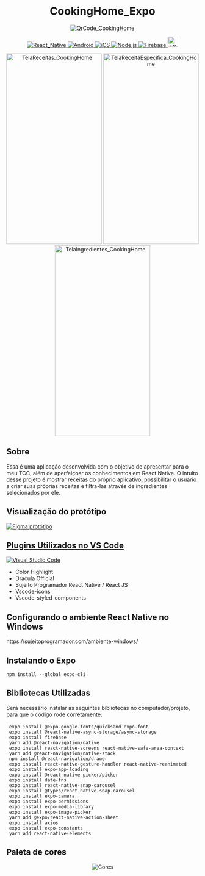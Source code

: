 


<h1 align="center"> CookingHome_Expo </h1>

<!-- Imagens/GIF do APP -->
<p align="center">
  <img alt="QrCode_CookingHome" src="https://user-images.githubusercontent.com/74029212/142224321-d0763733-7b8b-4e10-9398-d7434f18396e.png" />
</p>


<!-- Imagens das Ferramentas/Frameworks utilizados -->

<p align="center">
  <a target="_blank" href="https://reactnative.dev">
    <img alt="React_Native" src="https://img.shields.io/badge/React_Native-20232A?style=for-the-badge&logo=react&logoColor=61DAFB" />
  </a>
  <a target="_blank" href="">
    <img alt="Android" src="https://img.shields.io/badge/Android-3DDC84?style=for-the-badge&logo=android&logoColor=white" />
  </a>
  <a target="_blank" href="">
    <img alt="iOS" src="https://img.shields.io/badge/iOS-000000?style=for-the-badge&logo=ios&logoColor=white" />
  </a>
  <a target="_blank" href="https://nodejs.org/en/">
    <img alt="Node.js" src="https://img.shields.io/badge/Node.js-339933?style=for-the-badge&logo=nodedotjs&logoColor=white" />
  </a>
  <a target="_blank" href="https://firebase.google.com/?hl=pt">
    <img alt="Firebase" src="https://img.shields.io/badge/firebase-ffca28?style=for-the-badge&logo=firebase&logoColor=black" />
  </a>
  <a target="_blank" href="https://docs.expo.dev">
    <img alt="EXPO" height=27 src="https://img.shields.io/badge/%20Expo-4630EB.svg?style=flat-square&logo=EXPO&labelColor=f3f3f3&logoColor=000" />
  </a>
</p>
<p align="center">
  <img  height="500" width="250" alt="TelaReceitas_CookingHome" src="https://user-images.githubusercontent.com/74029212/146832115-981e543b-9a3d-464e-9aaf-f378926dd757.png" />
  <img height="500" width="250" alt="TelaReceitaEspecífica_CookingHome" src="https://user-images.githubusercontent.com/74029212/146832243-9f073736-ed53-4282-96d8-f33b05eef7ce.png" />
  <img height="500" width="250" alt="TelaIngredientes_CookingHome" src="https://user-images.githubusercontent.com/74029212/146832232-aa38fbf1-ecda-4103-98db-cbff28aa6ba4.png" />
</p>
<!-- Sobre o projeto -->

<h2>Sobre</h2>
Essa é uma aplicação desenvolvida com o objetivo de apresentar para o meu TCC, além de aperfeiçoar os conhecimentos em React Native.
O intuito desse projeto é mostrar receitas do próprio aplicativo, possibilitar o usuário a criar suas próprias receitas e filtra-las através de ingredientes selecionados por ele.<br>

<!-- Protótipo do figma -->

<h2>Visualização do protótipo</h2>
<a target="_blank" href="https://www.figma.com/community/file/1053774062149273119/CookingHome---Trabalho-de-Conclus%C3%A3o-de-Curso">
  <img alt="Figma protótipo" src="https://img.shields.io/badge/Figma-F24E1E?style=for-the-badge&logo=figma&logoColor=white"
</a>
  
<!-- Plugins VS Code -->
  
<h2>Plugins Utilizados no VS Code</h2>
<a target="_blank" href="https://code.visualstudio.com">
  <img alt="Visual Studio Code" src="https://img.shields.io/badge/Visual_Studio_Code-0078D4?style=for-the-badge&logo=visual%20studio%20code&logoColor=white" />
</a>
<p>
  <ul>
    <li>Color Highlight</li>
    <li>Dracula Official</li>
    <li>Sujeito Programador React Native / React JS</li>
    <li>Vscode-icons</li>
    <li>Vscode-styled-components</li>
  </ul>
</p>

<!-- Bibliotecas -->

<!-- Ambiente Windows -->
<h2>Configurando o ambiente React Native no Windows</h2>
https://sujeitoprogramador.com/ambiente-windows/

<!-- Expo -->
<h2>Instalando o Expo</h2>
<code>npm install --global expo-cli</code>

<!-- Bibliotecas -->
<h2>Bibliotecas Utilizadas</h2>
Será necessário instalar as seguintes bibliotecas no computador/projeto, para que o código rode corretamente:<br/><br/>
  <code> expo install @expo-google-fonts/quicksand expo-font</code><br/>
  <code> expo install @react-native-async-storage/async-storage</code><br/>
  <code> expo install firebase </code><br/>
  <code> yarn add @react-navigation/native</code><br/>
  <code> expo install react-native-screens react-native-safe-area-context</code><br/>
  <code> yarn add @react-navigation/native-stack </code><br/>
  <code> npm install @react-navigation/drawer </code><br/>
  <code> expo install react-native-gesture-handler react-native-reanimated </code><br/>
  <code> expo install expo-app-loading </code><br/>
  <code> expo install @react-native-picker/picker </code><br/> 
  <code> expo install date-fns </code><br/> 
  <code> expo install react-native-snap-carousel </code><br/>
  <code> expo install @types/react-native-snap-carousel </code><br/>
  <code> expo install expo-camera </code><br/>
  <code> expo install expo-permissions </code><br/>
  <code> expo install expo-media-library </code><br/>
  <code> expo install expo-image-picker </code><br/>
  <code> yarn add @expo/react-native-action-sheet </code><br/>
  <code> expo install axios </code><br/>
  <code> expo install expo-constants </code><br/>
  <code> yarn add react-native-elements </code><br/>
  
  
<!-- Paleta de cores -->

<h2>Paleta de cores</h2>
<p align="center">
  <img alt="Cores" src="https://user-images.githubusercontent.com/74029212/126877549-66102de2-8cf6-4c52-9b23-ddbd440e2985.png" />
</p>


